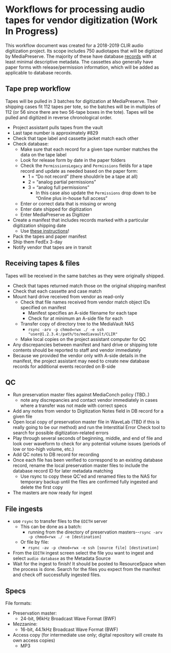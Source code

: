 # Workflows for processing audio tapes for vendor digitization (Work In Progress)

This workflow document was created for a 2018-2019 CLIR audio digitization project. Its scope includes 750 audiotapes that will be digitized by MediaPreserve. The majority of these have database [records](https://github.com/BAM-PFA/audio-database-merge) with at least minimal descriptive metadata. The cassettes also generally have paper forms with release/permission information, which will be added as applicable to database records.

## Tape prep workflow

Tapes will be pulled in 3 batches for digitization at MediaPreserve. Their  shipping cases fit 112 tapes per tote, so the batches will be in multiples of 112 (or 56 since there are two 56-tape boxes in the tote). Tapes will be pulled and digitized in reverse chronological order.

* Project assistant pulls tapes from the vault
* Last tape number is approximately #829
* Check that tape label and cassette jacket match each other
* Check database:
  * Make sure that each record for a given tape number matches the data on the tape label
  * Look for release form by date in the paper folders
  * Check the `PermissionsLegacy` and `Permissions` fields for a tape record and update as needed based on the paper form:
    * 1 = “Do not record” (there shouldn’e be a tape at all)
    * 2 = “analog partial permissions”
    * 3 = “analog full permissions”
	  * In this case also update the `Permissions` drop down to be “Online plus in-house full access”
  * Enter or correct data that is missing or wrong
  * Enter date shipped for digitization
  * Enter MediaPreserve as Digitizer
* Create a manifest that includes records marked with a particular digitization shipping date
  * Use [these instructions](openrefine-shipping-manifest-instructions.pdf)!
* Pack the tapes and paper manifest
* Ship them FedEx 3-day
* Notify vendor that tapes are in transit


## Receiving tapes & files
Tapes will be received in the same batches as they were originally shipped. 

* Check that tapes returned match those on the original shipping manifest
* Check that each cassette and case match 
* Mount hard drive received from vendor as read-only
  * Check that file names received from vendor match object IDs specified on manifest
    * Manifest specifies an A-side filename for each tape
    * Check for at minimum an A-side file for each
  * Transfer copy of directory tree to the MediaVault NAS
    * `rsync -arv -p chmod=rwx ./ -e ssh "user@1.2.3.4:/path/to/mediavault/CLIR"`
  * Make local copies on the project assistant computer for QC
* Any discrepancies between manifest and hard drive or shipping tote contents should be reported to staff and vendor immediately
* Because we provided the vendor only with A-side details in the manifest, the project assistant may need to create new database records for additional events recorded on B-side

## QC
* Run preservation master files against MediaConch policy (TBD..)
  * note any discrepancies and contact vendor immediately in cases where a transfer was not made with correct specs
* Add any notes from vendor to Digitization Notes field in DB record for a given file
* Open local copy of preservation master file in WaveLab (TBD if this is really going to be our method) and run the Interstitial Error Check tool to search for possible digitization-related errors
* Play through several seconds of beginning, middle, and end of file and look over waveform to check for any potential volume issues (periods of low or too-high volume, etc.)
* Add QC notes to DB record for recording
* Once each file has been verified to correspond to an existing database record, rename the local preservation master files to include the database record ID for later metadata matching
  * Use rsync to copy these QC'ed and renamed files to the NAS for temporary backup until the files are confirmed fully ingested and delete the first copy
* The masters are now ready for ingest


## File ingests
* use `rsync` to transfer files to the `EDITH` server
  * This can be done as a batch:
    * running from the directory of preservation masters--`rsync -arv -p chmod=rwx ./ -e [destination]`
  * Or file by file:
    * `rsync -av -p chmod=rwx -e ssh [source file] [destination]`
* From the `EDITH` ingest screen select the file you want to ingest and select `audio database` as the Metadata Source
* Wait for the ingest to finish! It should be posted to ResourceSpace when the process is done. Search for the files you expect from the manifest and check off successfully ingested files.


## Specs
File formats:
* Preservation master:
  * 24-bit, 96kHz Broadcast Wave Format (BWF)
* Mezzanine:
  * 16-bit, 44.1kHz Broadcast Wave Format (BWF)
* Access copy (for intermediate use only; digital repository will create its own access copies)
  * MP3